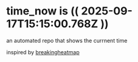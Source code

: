 # time_now is (( 2025-09-17T15:15:00.768Z ))

an automated repo that shows the currnent time

inspired by [breakingheatmap](https://github.com/breakingheatmap/breakingheatmap)